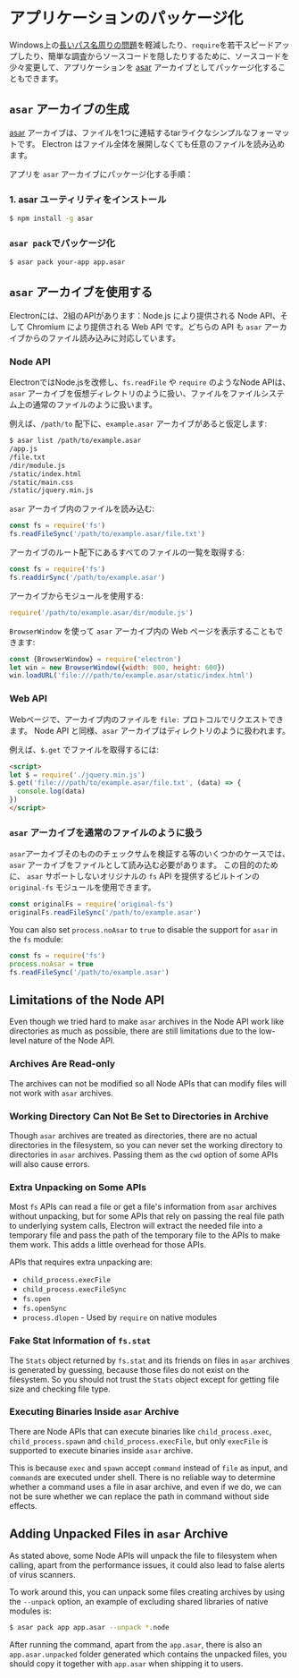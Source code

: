 # アプリケーションのパッケージ化

Windows上の[長いパス名周りの問題](https://github.com/joyent/node/issues/6960)を軽減したり、`require`を若干スピードアップしたり、簡単な調査からソースコードを隠したりするために、ソースコードを少々変更して、アプリケーションを [asar](https://github.com/electron/asar) アーカイブとしてパッケージ化することもできます。

## `asar` アーカイブの生成

[asar](https://github.com/electron/asar) アーカイブは、ファイルを1つに連結するtarライクなシンプルなフォーマットです。 Electron はファイル全体を展開しなくても任意のファイルを読み込めます。

アプリを `asar` アーカイブにパッケージ化する手順：

### 1. asar ユーティリティをインストール

```bash
$ npm install -g asar
```

### `asar pack`でパッケージ化

```bash
$ asar pack your-app app.asar
```

## `asar` アーカイブを使用する

Electronには、2組のAPIがあります：Node.js により提供される Node API、そして Chromium により提供される Web API です。どちらの API も `asar` アーカイブからのファイル読み込みに対応しています。

### Node API

ElectronではNode.jsを改修し、`fs.readFile` や `require` のようなNode APIは、`asar` アーカイブを仮想ディレクトリのように扱い、ファイルをファイルシステム上の通常のファイルのように扱います。

例えば、`/path/to` 配下に、`example.asar` アーカイブがあると仮定します:

```bash
$ asar list /path/to/example.asar
/app.js
/file.txt
/dir/module.js
/static/index.html
/static/main.css
/static/jquery.min.js
```

`asar` アーカイブ内のファイルを読み込む:

```javascript
const fs = require('fs')
fs.readFileSync('/path/to/example.asar/file.txt')
```

アーカイブのルート配下にあるすべてのファイルの一覧を取得する:

```javascript
const fs = require('fs')
fs.readdirSync('/path/to/example.asar')
```

アーカイブからモジュールを使用する:

```javascript
require('/path/to/example.asar/dir/module.js')
```

`BrowserWindow` を使って `asar` アーカイブ内の Web ページを表示することもできます:

```javascript
const {BrowserWindow} = require('electron')
let win = new BrowserWindow({width: 800, height: 600})
win.loadURL('file:///path/to/example.asar/static/index.html')
```

### Web API

Webページで、アーカイブ内のファイルを `file:` プロトコルでリクエストできます。 Node API と同様、`asar` アーカイブはディレクトリのように扱われます。

例えば、`$.get` でファイルを取得するには:

```html
<script>
let $ = require('./jquery.min.js')
$.get('file:///path/to/example.asar/file.txt', (data) => {
  console.log(data)
})
</script>
```

### `asar` アーカイブを通常のファイルのように扱う

`asar`アーカイブそのもののチェックサムを検証する等のいくつかのケースでは、`asar` アーカイブをファイルとして読み込む必要があります。 この目的のために、 `asar` サポートしないオリジナルの `fs` API を提供するビルトインの `original-fs` モジュールを使用できます。

```javascript
const originalFs = require('original-fs')
originalFs.readFileSync('/path/to/example.asar')
```

You can also set `process.noAsar` to `true` to disable the support for `asar` in the `fs` module:

```javascript
const fs = require('fs')
process.noAsar = true
fs.readFileSync('/path/to/example.asar')
```

## Limitations of the Node API

Even though we tried hard to make `asar` archives in the Node API work like directories as much as possible, there are still limitations due to the low-level nature of the Node API.

### Archives Are Read-only

The archives can not be modified so all Node APIs that can modify files will not work with `asar` archives.

### Working Directory Can Not Be Set to Directories in Archive

Though `asar` archives are treated as directories, there are no actual directories in the filesystem, so you can never set the working directory to directories in `asar` archives. Passing them as the `cwd` option of some APIs will also cause errors.

### Extra Unpacking on Some APIs

Most `fs` APIs can read a file or get a file's information from `asar` archives without unpacking, but for some APIs that rely on passing the real file path to underlying system calls, Electron will extract the needed file into a temporary file and pass the path of the temporary file to the APIs to make them work. This adds a little overhead for those APIs.

APIs that requires extra unpacking are:

* `child_process.execFile`
* `child_process.execFileSync`
* `fs.open`
* `fs.openSync`
* `process.dlopen` - Used by `require` on native modules

### Fake Stat Information of `fs.stat`

The `Stats` object returned by `fs.stat` and its friends on files in `asar` archives is generated by guessing, because those files do not exist on the filesystem. So you should not trust the `Stats` object except for getting file size and checking file type.

### Executing Binaries Inside `asar` Archive

There are Node APIs that can execute binaries like `child_process.exec`, `child_process.spawn` and `child_process.execFile`, but only `execFile` is supported to execute binaries inside `asar` archive.

This is because `exec` and `spawn` accept `command` instead of `file` as input, and `command`s are executed under shell. There is no reliable way to determine whether a command uses a file in asar archive, and even if we do, we can not be sure whether we can replace the path in command without side effects.

## Adding Unpacked Files in `asar` Archive

As stated above, some Node APIs will unpack the file to filesystem when calling, apart from the performance issues, it could also lead to false alerts of virus scanners.

To work around this, you can unpack some files creating archives by using the `--unpack` option, an example of excluding shared libraries of native modules is:

```bash
$ asar pack app app.asar --unpack *.node
```

After running the command, apart from the `app.asar`, there is also an `app.asar.unpacked` folder generated which contains the unpacked files, you should copy it together with `app.asar` when shipping it to users.